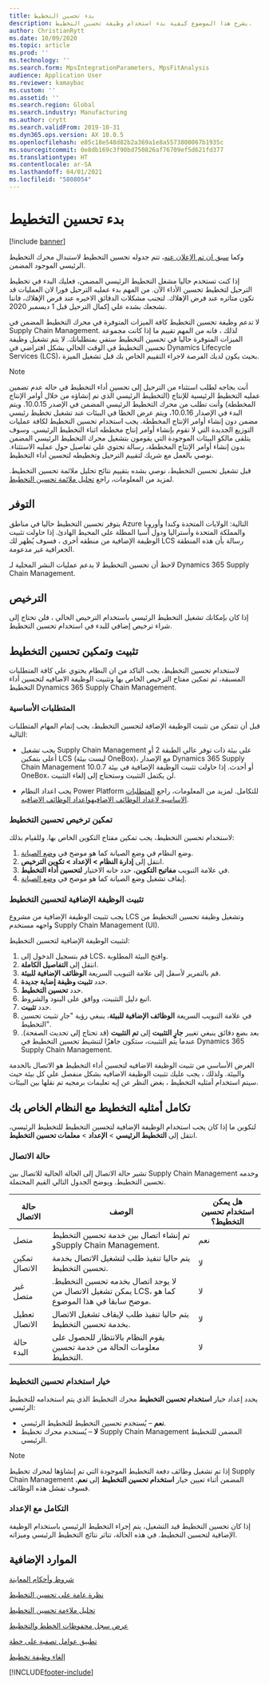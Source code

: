 ```yaml
---
title: بدء تحسين التخطيط
description: يشرح هذا الموضوع كيفية بدء استخدام وظيفة تحسين التخطيط.
author: ChristianRytt
ms.date: 10/09/2020
ms.topic: article
ms.prod: ''
ms.technology: ''
ms.search.form: MpsIntegrationParameters, MpsFitAnalysis
audience: Application User
ms.reviewer: kamaybac
ms.custom: ''
ms.assetid: ''
ms.search.region: Global
ms.search.industry: Manufacturing
ms.author: crytt
ms.search.validFrom: 2019-10-31
ms.dyn365.ops.version: AX 10.0.5
ms.openlocfilehash: e85c18e548d82b2a369a1e8a5573800067b1935c
ms.sourcegitcommit: 0e8db169c3f90bd750826af76709ef5d621fd377
ms.translationtype: HT
ms.contentlocale: ar-SA
ms.lasthandoff: 04/01/2021
ms.locfileid: "5808054"
---
```

# <a name="get-started-with-planning-optimization"></a>بدء تحسين التخطيط

[!include [banner](../../includes/banner.md)]

وكما  [سبق ان تم الإعلان عنه](https://docs.microsoft.com/dynamics365/supply-chain/get-started/removed-deprecated-features-scm-updates#use-of-built-in-supply-chain-management-master-planning-engine-for-distribution-scenarios)، تتم جدوله تحسين التخطيط لاستبدال محرك التخطيط الرئيسي الموجود المضمن.

إذا كنت تستخدم حاليا مشغل التخطيط الرئيسي المضمن، فعليك البدء في تخطيط الترحيل لتخطيط تحسين الأداء الآن. من المهم بدء عمليه الترحيل فورا لان العمليات قد تكون متاثره عند فرض الإهلاك. لتجنب مشكلات الدقائق الاخيره عند فرض الإهلاك، فاننا نشجعك بشده علي إكمال الترحيل قبل 1 ديسمبر 2020. 

لا تدعم وظيفة تحسين التخطيط كافة الميزات المتوفرة في محرك التخطيط المضمن في Supply Chain Management. لذلك ، فانه من المهم تقييم ما إذا كانت مجموعة الميزات المتوفرة حاليا في تحسين التخطيط ستفي بمتطلباتك. لا يتم تشغيل وظيفة تحسين التخطيط في الوقت الحالي بشكل افتراضي في Dynamics Lifecycle Services (LCS)، بحيث يكون لديك الفرصة لاجراء التقييم الخاص بك قبل تشغيل الميزة.

> [!NOTE]
> أنت بحاجه لطلب استثناء من الترحيل إلى تحسين أداء التخطيط في حاله عدم تضمين عمليه التخطيط الرئيسية للإنتاج (التخطيط الرئيسي الذي تم إنشاؤه من خلال أوامر الإنتاج المخططة) وأنت تطلب من محرك التخطيط الرئيسي المضمن في الإصدر 10.0.15. ويتم البدء في الإصدار 10.0.16، ويتم عرض الخطا في البيئات عند تشغيل تخطيط رئيسي مضمن دون إنشاء أوامر الإنتاج المخططة. يجب استخدام تحسين التخطيط لكافة عمليات التوزيع الجديدة التي لا تقوم بإنشاء أوامر إنتاج مخططه اثناء التخطيط الرئيسي. وسوف يتلقى مالكو البيئات الموجودة التي يقومون بتشغيل محرك التخطيط الرئيسي المضمن بدون إنشاء أوامر الإنتاج المخططة، رسالة تحتوي علي تفاصيل حول عمليه الاستثناء. نوصي بالعمل مع شريك لتقييم الترحيل وتخطيطه لتحسين أداء التخطيط.

قبل تشغيل تحسين التخطيط، نوصي بشده بتقييم نتائج تحليل ملائمة تحسين التخطيط. لمزيد من المعلومات، راجع [تحليل ملائمة تحسين التخطيط](planning-optimization-fit-analysis.md).

## <a name="availability"></a>التوفر

يتوفر تحسين التخطيط حاليا في مناطق Azure التالية: الولايات المتحدة وكندا وأوروبا والمملكة المتحدة وأستراليا ودول آسيا المطلة على المحيط الهادئ. إذا حاولت تثبيت الوظيفة الإضافية  من منطقه أخرى ، فسوف يُظهر لك LCS رسالة بأن هذه المنطقة الجغرافية غير مدعومة.

لاحظ أن تحسين التخطيط لا يدعم عمليات النشر المحلية لـ Dynamics 365 Supply Chain Management.

## <a name="licensing"></a>الترخيص

إذا كان بإمكانك تشغيل التخطيط الرئيسي باستخدام الترخيص الحالي ، فلن تحتاج إلى شراء ترخيص إضافي للبدء في استخدام تحسين التخطيط.

## <a name="install-and-enable-planning-optimization"></a>تثبيت وتمكين تحسين التخطيط

لاستخدام تحسين التخطيط، يجب التاكد من ان النظام يحتوي علي كافة المتطلبات المسبقة، ثم تمكين مفتاح الترخيص الخاص بها وتثبيت الوظيفة الاضافيه لتحسين أداء التخطيط Dynamics 365 Supply Chain Management.

### <a name="prerequisites"></a>المتطلبات الأساسية

قبل أن تتمكن من تثبيت الوظيفة الإضافة لتحسين التخطيط، يجب إتمام المهام المتطلبات التالية:

- يجب تشغيل Supply Chain Management على بيئة ذات توفر عالي الطبقة 2 أو أعلى بتمكين LCS (ليست بيئة OneBox)، مع الإصدار Dynamics 365 Supply Chain Management 10.0.7 أو أحدث. إذا حاولت تثبيت الوظيفة الإضافية  في بيئة OneBox، لن يكتمل التثبيت وستحتاج إلى إلغاء التثبيت.

- يجب اعداد النظام Power Platform للتكامل. لمزيد من المعلومات، راجع [المتطلبات الاساسيه لاعداد الوظائف الاضافيه](../../../fin-ops-core/dev-itpro/power-platform/add-ins-overview.md#prerequisites-for-setting-up-add-ins)[واعداد الوظائف الاضافيه](../../../fin-ops-core/dev-itpro/power-platform/add-ins-overview.md#set-up-add-ins).

### <a name="enable-the-planning-optimization-license"></a>تمكين ترخيص تحسين التخطيط

لاستخدام تحسين التخطيط، يجب تمكين مفتاح التكوين الخاص بها. وللقيام بذلك:

1. وضع النظام في وضع الصيانة كما هو موضح في [وضع الصيانة](../../../fin-ops-core/dev-itpro/sysadmin/maintenance-mode.md).
1. انتقل إلى **إدارة النظام \> الإعداد \> تكوين الترخيص**.
1. في علامة التبويب **مفاتيح التكوين**، حدد خانه الاختيار **لتحسين أداء التخطيط**.
1. إيقاف تشغيل وضع الصيانة كما هو موضح في [وضع الصيانة](../../../fin-ops-core/dev-itpro/sysadmin/maintenance-mode.md).

### <a name="install-the-planning-optimization-add-in"></a>تثبيت الوظيفة الإضافية لتحسين التخطيط

يجب تثبيت الوظيفة الإضافية من مشروع LCS وتشغيل وظيفة تحسين التخطيط من واجهه مستخدم Supply Chain Management (UI).

لتثبيت الوظيفة الإضافية لتحسين التخطيط:

1. قم بتسجيل الدخول إلى LCS، وافتح البيئة المطلوبة.
1. انتقل إلى **التفاصيل الكاملة**.
1. قم بالتمرير لأسفل إلى علامة التبويب السريعة **الوظائف الإضافية للبيئة**.
1. حدد **تثبيت وظيفة إضاية جديدة**.
1. حدد **تحسين التخطيط**.
1. اتبع دليل التثبيت، ووافق على البنود والشروط.
1. حدد **تثبيت**.
1. في علامة التبويب السريعة **الوظائف الإضافية للبيئة‬**، ينبغي رؤية "جارِ تثبيت تحسين التخطيط".
1. بعد بضع دقائق ينبغي تغيير **جارٍ التثبيت** إلى **تم التثبيت** (قد تحتاج إلى تحديث الصفحة). عندما يتم التثبيت، ستكون جاهزًا لتنشيط تحسين التخطيط في Dynamics 365 Supply Chain Management.

الغرض الأساسي من تثبيت الوظيفة الاضافيه لتحسين أداء التخطيط هو الاتصال بالخدمة والبيئة. ولذلك ، يجب عليك تثبيت الوظيفة الاضافيه بشكل منفصل علي كل بيئة حيث سيتم استخدام أمثليه التخطيط ، بغض النظر عن إيه تعليمات برمجيه تم نقلها بين البيئات.

## <a name="integrate-planning-optimization-with-your-system"></a>تكامل أمثليه التخطيط مع النظام الخاص بك

لتكوين ما إذا كان يجب استخدام الوظيفة الإضافية لتحسين التخطيط للتخطيط الرئيسي، انتقل إلى **التخطيط الرئيسي** \> **الإعداد** \> **معلمات تحسين التخطيط**.

### <a name="connection-status"></a>حالة الاتصال

تشير حالة الاتصال إلى الحالة الحالية للاتصال بين Supply Chain Management وخدمه تحسين التخطيط. ويوضح الجدول التالي القيم المحتملة.

| حالة الاتصال | ‏‏الوصف | هل يمكن استخدام تحسين التخطيط؟ |
|---|---|---|
| متصل | تم إنشاء اتصال بين خدمة تحسين التخطيط وSupply Chain Management. | ‏‏نعم |
| تمكين الاتصال | يتم حاليا تنفيذ طلب لتشغيل الاتصال بخدمة تحسين التخطيط. | لا |
| غير متصل | لا يوجد اتصال بخدمه تحسين التخطيط. يمكن تشغيل الاتصال من LCS، كما هو موضح سابقا في هذا الموضوع. | لا |
| تعطيل الاتصال | يتم حاليا تنفيذ طلب لإيقاف تشغيل الاتصال بخدمة تحسين التخطيط. | لا |
| حالة البدء | يقوم النظام بالانتظار للحصول على معلومات الحالة من خدمة تحسين التخطيط. | لا |

### <a name="the-use-planning-optimization-option"></a>خيار استخدام تحسين التخطيط

يحدد إعداد خيار **استخدام تحسين التخطيط** محرك التخطيط الذي يتم استخدامه للتخطيط الرئيسي:

- **نعم** – يُستخدم تحسين التخطيط للتخطيط الرئيسي.
- **لا** – يُستخدم محرك تخطيط Supply Chain Management المضمن للتخطيط الرئيسي.

> [!NOTE]
> إذا تم تشغيل وظائف دفعة التخطيط الموجودة التي تم إنشاؤها لمحرك تخطيط Supply Chain Management المضمن أثناء تعيين خيار **استخدام تحسين التخطيط** إلى **نعم**، فسوف تفشل هذه الوظائف.

### <a name="integration-with-the-setup"></a>التكامل مع الإعداد

إذا كان تحسين التخطيط قيد التشغيل، يتم إجراء التخطيط الرئيسي باستخدام الوظيفة الإضافية لتحسين التخطيط. في هذه الحالة، تتاثر نتائج التخطيط الرئيسي وميزاته.

## <a name="additional-resources"></a>الموارد الإضافية

[شروط وأحكام المعاينة](https://go.microsoft.com/fwlink/?linkid=2015274)

[نظرة عامة على تحسين التخطيط‬](planning-optimization-overview.md)

[تحليل ملاءمة تحسين التخطيط](planning-optimization-fit-analysis.md)

[عرض سجل محفوظات الخطط والتخطيط](plan-history-logs.md)

[تطبيق عوامل تصفية على خطة](plan-filters.md)

[إلغاء وظيفة تخطيط](cancel-planning-job.md)


[!INCLUDE[footer-include](../../../includes/footer-banner.md)]